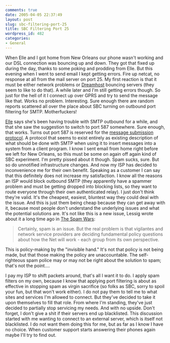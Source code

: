 ```yaml
---
comments: true
date: 2005-04-05 22:37:49
layout: post
slug: sbc-filtering-port-25
title: SBC Filtering Port 25
wordpress_id: 482
categories:
- General
---
```


When Elle and I got home from New Orleans our phone wasn't working and our DSL connection was bouncing up and down. They got that fixed up during the day, thanks to some poking and prodding from Elle.  But this evening when I went to send email I kept getting errors. Fire up netcat, no response at all from the mail server on port 25.  My first reaction is that it must be either network problems or [Dreamhost](http://www.dreamhost.com) bouncing servers (they seem to like to do that).  A while later and I'm still getting errors though. So just for the hell of it I connect up over GPRS and try to send the message like that. Works no problem. Interesting. Sure enough there are random reports scattered all over the place about SBC turning on outbound port filtering for SMTP. Motherfuckers!





[Elle](http://www.ellementk.com) says she's been having trouble with SMTP outbound for a while, and that she saw the suggestion to switch to port 587 somewhere. Sure enough, that works. Turns out port 587 is reserved for the [message submission protocol](http://www.ietf.org/rfc/rfc2476.txt). A protocol that seems to exist entirely as existing description of what should be done with SMTP when using it to insert messages into a system from a client program. I know I sent email from home right before we left for New Orleans, so this must be some on again off again kind of SBC experiment. I'm pretty pissed about it though. Spam sucks, sure. But so do unnotified infrastructure changes. And now my ISP has decided to inconvenience me for their own benefit. Speaking as a customer I can say that this definitely does not increase my satisfaction. I know all the reasons an ISP would block outbound SMTP (they apparently have a spammer problem and must be getting dropped into blocking lists, so they want to route everyone through their own authenticated relay). I just don't think they're valid. It's the cheapest, easiest, bluntest way they could deal with the issue. And this is just them being cheap because they can get away with it, because most people don't understand the underlying issues and what the potential solutions are. It's not like this is a new issue, Lessig wrote about it a long time ago in [The Spam Wars](http://www.lessig.org/content/standard/0,1902,3006,00.html):





> Certainly, spam is an issue. But the real problem is that vigilantes and network service providers are deciding fundamental policy questions about how the Net will work - each group from its own perspective.

This is policy-making by the "invisible hand." It's not that policy is not being made, but that those making the policy are unaccountable. The self-righteous spam police may or may not be right about the solution to spam; that's not the point....





I pay my ISP to shift packets around, that's all I want it to do.  I apply spam filters on my own, because I know that applying port filtering is about as effective in stopping spam as virgin sacrifice (so folks as SBC, sorry to spoil your fun, but that won't work either). I do not pay them to tell me to what sites and services I'm allowed to connect. But they've decided to take it upon themselves to fill that role. From where I'm standing, they've just decided to partially stop servicing my needs. And with no upside. Don't forget, I don't give a shit if their servers end up blacklisted. This discussion started with me wanting to connect to an external server, which is itself not blacklisted. I do not want them doing this for me, but as far as I know I have no choice. When customer support starts answering their phones again maybe I'll try to find out.
